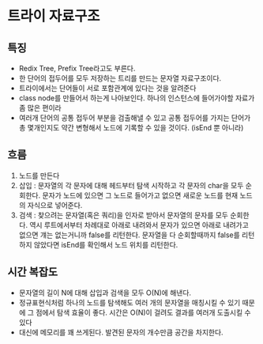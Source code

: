 # 트라이 자료구조

## 특징

- Redix Tree, Prefix Tree라고도 부른다.
- 한 단어의 접두어를 모두 저장하는 트리를 만드는 문자열 자료구조이다.
- 트라이에서는 단어들이 서로 포함관계에 있다는 것을 알려준다
- class node를 만들어서 하는게 나아보인다. 하나의 인스턴스에 들어가야할 자료가 좀 많은 편이라
- 여러개 단어의 공통 접두어 부분을 검출해낼 수 있고 공통 접두어를 가지는 단어가 총 몇개인지도 약간 변형해서 노드에 기록할 수 있을 것이다. (isEnd 뿐 아니라)

## 흐름

1. 노드를 만든다
2. 삽입 : 문자열의 각 문자에 대해 헤드부터 탐색 시작하고 각 문자의 char을 모두 순회한다. 문자가 노드에 있으면 그 노드로 들어가고 없으면 새로운 노드를 현재 노드의 자식으로 넣어준다.
3. 검색 : 찾으려는 문자열(혹은 쿼리)을 인자로 받아서 문자열의 문자를 모두 순회한다. 역시 루트에서부터 차례대로 아래로 내려와서 문자가 있으면 아래로 내려가고 없으면 걔는 없는거니까 false를 리턴한다. 문자열을 다 순회할때까지 false를 리턴하지 않았다면 isEnd를 확인해서 노드 위치를 리턴한다.


## 시간 복잡도

- 문자열의 길이 N에 대해 삽입과 검색을 모두 O(N)에 해낸다. 
- 정규표현식처럼 하나의 노드를 탐색해도 여러 개의 문자열을 매칭시킬 수 있기 때문에 그 점에서 탐색 효율이 좋다. 시간은 O(N)이 걸려도 결과를 여러개 도출시킬 수 있다
- 대신에 메모리를 꽤 쓰게된다. 발견된 문자의 개수만큼 공간을 차지한다. 